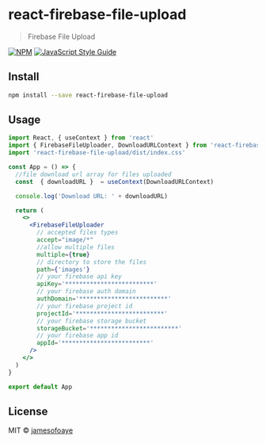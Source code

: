 # react-firebase-file-upload

>  Firebase File Upload

[![NPM](https://img.shields.io/npm/v/react-firebase-file-upload.svg)](https://www.npmjs.com/package/react-firebase-file-upload) [![JavaScript Style Guide](https://img.shields.io/badge/code_style-standard-brightgreen.svg)](https://standardjs.com)

## Install

```bash
npm install --save react-firebase-file-upload
```

## Usage

```jsx
import React, { useContext } from 'react'
import { FirebaseFileUploader, DownloadURLContext } from 'react-firebase-file-upload'
import 'react-firebase-file-upload/dist/index.css'

const App = () => {
  //file download url array for files uploaded
  const  { downloadURL }  = useContext(DownloadURLContext)

  console.log('Download URL: ' + downloadURL)

  return (
    <>
      <FirebaseFileUploader
        // accepted files types
        accept="image/*"
        //allow multiple files
        multiple={true}
        // directory to store the files
        path={'images'}
        // your firebase api key
        apiKey='*************************'
        // your firebase auth domain
        authDomain='*************************'
        // your firebase project id
        projectId='*************************'
        // your firebase storage bucket
        storageBucket='*************************'
        // your firebase app id
        appId='*************************'
      />
    </>
  )
}

export default App
```

## License

MIT © [jamesofoaye](https://github.com/jamesofoaye)
